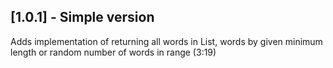 ## [1.0.1] - Simple version

Adds implementation of returning all words in List, words by given minimum length or random number of words in range (3:19)
